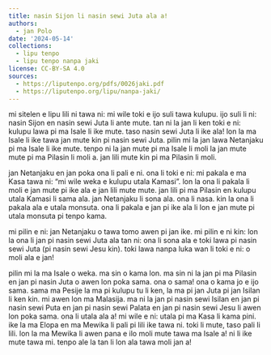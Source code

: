 ```yaml
---
title: nasin Sijon li nasin sewi Juta ala a!
authors:
  - jan Polo
date: '2024-05-14'
collections:
  - lipu tenpo
  - lipu tenpo nanpa jaki
license: CC-BY-SA 4.0
sources:
  - https://liputenpo.org/pdfs/0026jaki.pdf
  - https://liputenpo.org/lipu/nanpa-jaki/
---
```


mi sitelen e lipu lili ni tawa ni: mi wile toki e ijo suli tawa kulupu. ijo suli li ni: nasin Sijon en nasin sewi Juta li ante mute. tan ni la jan li ken toki e ni: kulupu lawa pi ma Isale li ike mute. taso nasin sewi Juta li ike ala! lon la ma Isale li ike tawa jan mute kin pi nasin sewi Juta. pilin mi la jan lawa Netanjaku pi ma Isale li ike mute. tenpo ni la jan mute pi ma Isale li moli la jan mute mute pi ma Pilasin li moli a. jan lili mute kin pi ma Pilasin li moli.

jan Netanjaku en jan poka ona li pali e ni. ona li toki e ni: mi pakala e ma Kasa tawa ni: “mi wile weka e kulupu utala Kamasi”. lon la ona li pakala li moli e jan mute pi ike ala e jan lili mute mute. jan lili pi ma Pilasin en kulupu utala Kamasi li sama ala. jan Netanjaku li sona ala. ona li nasa. kin la ona li pakala ala e utala monsuta. ona li pakala e jan pi ike ala li lon e jan mute pi utala monsuta pi tenpo kama.

mi pilin e ni: jan Netanjaku o tawa tomo awen pi jan ike. mi pilin e ni kin: lon la ona li jan pi nasin sewi Juta ala tan ni: ona li sona ala e toki lawa pi nasin sewi Juta (pi nasin sewi Jesu kin). toki lawa nanpa luka wan li toki e ni: o moli ala e jan!

pilin mi la ma Isale o weka. ma sin o kama lon. ma sin ni la jan pi ma Pilasin en jan pi nasin Juta o awen lon poka sama. ona o sama! ona o kama jo e ijo sama. sama ma Pesije la ma pi kulupu tu li ken, la ma pi jan Juta pi jan Isilan li ken kin. mi awen lon ma Malasija. ma ni la jan pi nasin sewi Isilan en jan pi nasin sewi Puta en jan pi nasin sewi Palata en jan pi nasin sewi Jesu li awen lon poka sama. ona li utala ala a! mi wile e ni: utala pi ma Kasa li kama pini. ike la ma Elopa en ma Mewika li pali pi lili ike tawa ni. toki li mute, taso pali li lili. lon la ma Mewika li awen pana e ilo moli mute tawa ma Isale a! ni li ike mute tawa mi. tenpo ale la tan li lon ala tawa moli jan a!